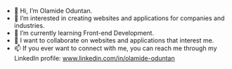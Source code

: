 - 👋 Hi, I’m Olamide Oduntan.
- 👀 I’m interested in creating websites and applications for companies and industries.
- 🌱 I’m currently learning Front-end Development.
- 💞️ I want to collaborate on websites and applications that interest me.
- 📫 If you ever want to connect with me, you can reach me through my LinkedIn profile: www.linkedin.com/in/olamide-oduntan

<!---
GodFirst25/GodFirst25 is a ✨ special ✨ repository because its `README.md` (this file) appears on your GitHub profile.
You can click the Preview link to take a look at your changes.
--->
